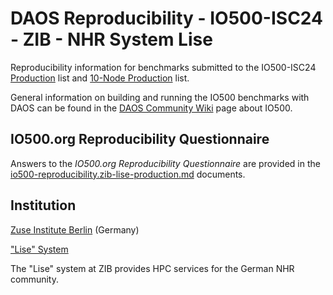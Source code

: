 # DAOS Reproducibility - IO500-ISC24 - ZIB - NHR System Lise

Reproducibility information for benchmarks submitted to the IO500-ISC24
[Production](https://io500.org/list/isc24/production) list and
[10-Node Production](https://io500.org/list/isc24/ten-production) list.

General information on building and running the IO500 benchmarks with DAOS can be found in the
[DAOS Community Wiki](https://daosio.atlassian.net/wiki/spaces/DC/pages/11630739457/IO-500+ISC24)
page about IO500.


## IO500.org Reproducibility Questionnaire

Answers to the _IO500.org Reproducibility Questionnaire_ are provided in the
[io500-reproducibility.zib-lise-production.md](io500-reproducibility.zib-lise-production.md)
documents.


## Institution

[Zuse Institute Berlin](https://www.zib.de) (Germany)

["Lise" System](https://nhr.zib.de/nhr-system/)

The "Lise" system at ZIB provides HPC services for the German NHR community.


